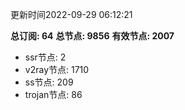 更新时间2022-09-29 06:12:21

**总订阅: 64**
**总节点: 9856**
**有效节点: 2007**
- ssr节点: 2
- v2ray节点: 1710
- ss节点: 209
- trojan节点: 86
